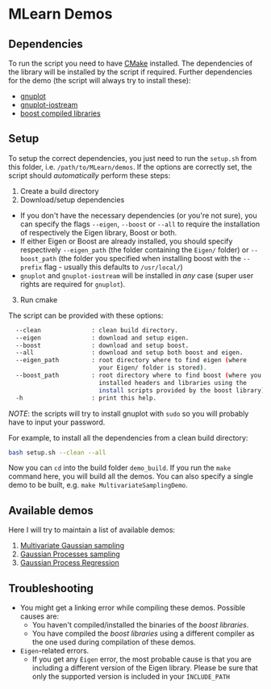 # MLearn Demos

## Dependencies

To run the script you need to have [CMake](https://cmake.org/) installed.
The dependencies of the library will be installed by the script if required.
Further dependencies for the demo (the script will always try to install these):
- [gnuplot](http://www.gnuplot.info/)
- [gnuplot-iostream](http://stahlke.org/dan/gnuplot-iostream/)
- [boost compiled libraries](http://www.boost.org/)

## Setup

To setup the correct dependencies, you just need to run the `setup.sh`
from this folder, i.e. `/path/to/MLearn/demos`. 
If the options are correctly set, the script should _automatically_ perform these steps:
1. Create a build directory
2. Download/setup dependencies
  - If you don't have the necessary dependencies (or you're not sure), you can specify the flags `--eigen`, `--boost` or `--all` to require the installation of respectively the Eigen library, Boost or both.
  - If either Eigen or Boost are already installed, you should specify respectively `--eigen_path` (the folder containing the `Eigen/` folder) or `--boost_path` (the folder you specified when installing boost with the `--prefix` flag - usually this defaults to `/usr/local/`)
  - `gnuplot` and `gnuplot-iostream` will be installed in _any_ case (super user rights are required for `gnuplot`). 
3. Run cmake

The script can be provided with these options:
```bash
  --clean              : clean build directory.
  --eigen              : download and setup eigen.
  --boost              : download and setup boost.
  --all                : download and setup both boost and eigen.
  --eigen_path         : root directory where to find eigen (where 
                         your Eigen/ folder is stored).
  --boost_path         : root directory where to find boost (where you
                         installed headers and libraries using the 
                         install scripts provided by the boost library).
  -h                   : print this help.

```
*NOTE*: the scripts will try to install gnuplot with `sudo` so you will probably 
have to input your password. 

For example, to install all the dependencies from a clean build directory:
```bash
bash setup.sh --clean --all
```

Now you can `cd` into the build folder `demo_build`. If you run the `make`
command here, you will build all the demos. You can also specify a single demo
to be built, e.g. `make MultivariateSamplingDemo`.

## Available demos
Here I will try to maintain a list of available demos:
1. [Multivariate Gaussian sampling](https://github.com/phineasng/MLearn/tree/master/demos/demo_sampling)
2. [Gaussian Processes sampling](https://github.com/phineasng/MLearn/tree/master/demos/demo_gaussian_process)
3. [Gaussian Process Regression](https://github.com/phineasng/MLearn/tree/master/demos/demo_regression)

## Troubleshooting
* You might get a linking error while compiling these demos. Possible causes are:
  * You haven't compiled/installed the binaries of the _boost libraries_.
  * You have compiled the _boost libraries_ using a different compiler as the one used during compilation of these demos.
* `Eigen`-related errors.
  * If you get any `Éigen` error, the most probable cause is that you are including a different version of the Eigen library. Please be sure that only the supported version is included in your `ÍNCLUDE_PATH`
